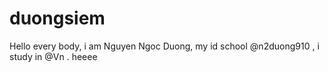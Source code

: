 # duongsiem
Hello every body, i am Nguyen Ngoc Duong, my id school @n2duong910 , i study in @Vn . heeee
